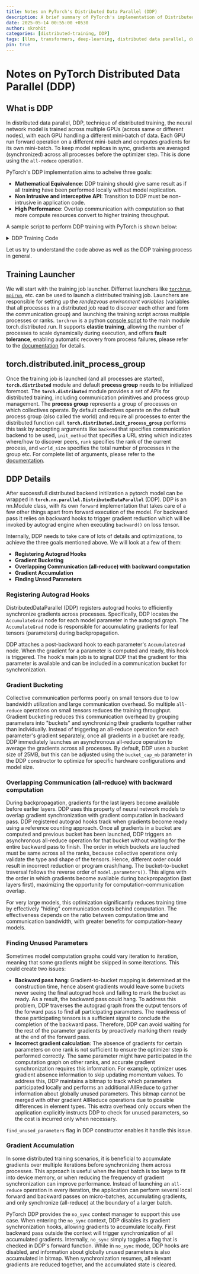 ```yaml
---
title: Notes on PyTorch's Distributed Data Parallel (DDP)
description: A brief summary of PyTorch's implementation of Distributed Data Parallel DDP.
date: 2025-05-14 00:55:00 +0530
author: skrohit
categories: [distributed-training, DDP]
tags: [llms, transformers, deep-learning, distributed data parallel, ddp]
pin: true
---
```

# Notes on PyTorch Distributed Data Parallel (DDP)

## What is DDP
In distributed data parallel, DDP, technique of distributed training, the neural network model is trained across multiple GPUs (across same or different nodes), with each GPU handling a different mini-batch of data. Each GPU run forward operation on a different mini-batch and computes gradients for its own mini-batch. To keep model replicas in sync, gradients are averaged (synchronized) across all processes before the optimizer step. This is done using the `all-reduce` operation. 

PyTorch's DDP implementation aims to acheive three goals:
- **Mathematical Equivalence**: DDP training should give same result as if all training have been performed locally without model replication.
- **Non Intrusive and interceptive API**: Transition to DDP must be non-intrusive in application code.
- **High Performance**: Overlap communication with computation so that more compute resources convert to higher training throughput.

A sample script to perform DDP training with PyTorch is shown below:

<details>
<summary>DDP Training Code</summary>

```
import os
import torch
import torch.nn as nn
import torch.optim as optim
import torch.distributed as dist
from torch.nn.parallel import DistributedDataParallel as DDP
from torch.utils.data import DataLoader, DistributedSampler, TensorDataset

def setup():
    # Reads environment variables set by torchrun
    rank = int(os.environ['RANK'])
    world_size = int(os.environ['WORLD_SIZE'])
    local_rank = int(os.environ['LOCAL_RANK'])

    # Initialize the process group with NCCL backend
    dist.init_process_group(
        backend='nccl',
        init_method='env://',
        rank=rank,
        world_size=world_size,
    )
    # Pin this process to the GPU with id local_rank
    torch.cuda.set_device(local_rank)
    return rank, world_size, local_rank

def cleanup():
    dist.destroy_process_group()

class SimpleModel(nn.Module):
    def __init__(self):
        super().__init__()
        self.net = nn.Sequential(
            nn.Linear(10, 50),
            nn.ReLU(),
            nn.Linear(50, 1),
        )
    def forward(self, x):
        return self.net(x)

def main():
    rank, world_size, local_rank = setup()
    print(f"[Rank {rank}/{world_size}] using GPU {local_rank}")

    # Create model and move it to the appropriate GPU
    model = SimpleModel().cuda(local_rank)
    ddp_model = DDP(model, device_ids=[local_rank])  # gradient sync on WORLD group
    # Dummy dataset
    x = torch.randn(100, 10)
    y = torch.randn(100, 1)
    dataset = TensorDataset(x, y)

    # Shard the dataset
    sampler = DistributedSampler(dataset, num_replicas=world_size, rank=rank)
    loader = DataLoader(dataset, batch_size=8, shuffle=False, sampler=sampler)

    optimizer = optim.SGD(ddp_model.parameters(), lr=0.01)
    loss_fn = nn.MSELoss()

    for epoch in range(5):
        sampler.set_epoch(epoch)
        total_loss = 0.0
        for batch_x, batch_y in loader:
            batch_x = batch_x.cuda(local_rank, non_blocking=True)
            batch_y = batch_y.cuda(local_rank, non_blocking=True)

            optimizer.zero_grad()
            out = ddp_model(batch_x)
            loss = loss_fn(out, batch_y)
            loss.backward()
            optimizer.step()

            total_loss += loss.item()
        print(f"[Rank {rank}] Epoch {epoch} Loss {total_loss/len(loader):.4f}")

    cleanup()

if __name__ == "__main__":
    main()
```

Please run above code using the following command:

```
torchrun --nproc_per_node=2 --nnodes=1 --node_rank=0 --master_addr="localhost" --master_port=12345 ddp_example.py
```
</details>
 
Let us try to understand the code above as well as the DDP training process in general.

## Training Launcher
We will start with the training job launcher. Differnet launchers like [`torchrun`](https://docs.pytorch.org/docs/stable/elastic/run.html), [`mpirun`](https://docs.open-mpi.org/en/v5.0.x/man-openmpi/man1/mpirun.1.html), etc. can be used to launch a distributed training job. Launchers are responsible for setting up the *rendezvous environment variables* (variables that all processes in a distributed job read to discover each other and form the communication group) and launching the training script across multiple processes or ranks. `torchrun`  is a python [console script](https://packaging.python.org/en/latest/specifications/entry-points/#use-for-scripts) to the main module torch.distributed.run. It supports **elastic training**, allowing the number of processes to scale dynamically during execution, and offers **fault tolerance**, enabling automatic recovery from process failures, please refer to the [documentation](https://docs.pytorch.org/docs/stable/distributed.elastic.html) for details.

## torch.distributed.init_process_group
Once the training job is launched (and all processes are started), **`torch.distributed`** module and default **process group** needs to be initialized foremost. The **`torch.distributed`** module provides a set of APIs for distributed training, including communication primitives and process group management. The **process group** represents a group of processes on which collectives operate. By default collectives operate on the default process group (also called the world) and require all processes to enter the distributed function call. **`torch.distributed.init_process_group`** performs this task by accepting arguments like `backend` that specifies communication backend to be used, `init_method` that specifies a URL string which indicates where/how to discover peers, `rank` specifies the rank of the current process, and `world_size` specifies the total number of processes in the group etc. For complete list of arguments, please refer to the [documentation](https://pytorch.org/docs/stable/distributed.html#torch.distributed.init_process_group).

## DDP Details
After successfull distributed backend initilzation a pytorch model can be wrapped in **`torch.nn.parallel.DistributedDataParallel`** (DDP). DDP is an nn.Module class, with its own `forward` implementation that takes care of a few other things apart from forward execution of the model. For backward pass it relies on backward hooks to trigger gradient reduction which will be invoked by autograd engine when executing `backward()` on loss tensor. 

Internally, DDP needs to take care of lots of details and optimizations, 
to achieve the three goals mentioned above. We will look at a few of them:
- **Registering Autograd Hooks**
- **Gradient Bucketing**
- **Overlapping Communication (all-reduce) with backward computation**
- **Gradient Accumulation**
- **Finding Unsed Parameters**

### Registering Autograd Hooks
DistributedDataParallel (DDP) registers autograd hooks to efficiently synchronize gradients across processes. Specifically, DDP locates the `AccumulateGrad` node for each model parameter in the autograd graph. The `AccumulateGrad` node is responsible for accumulating gradients for leaf tensors (parameters) during backpropagation.

DDP attaches a post-backward hook to each parameter's `AccumulateGrad` node. When the gradient for a parameter is computed and ready, this hook is triggered. The hook's main job is to signal DDP that the gradient for this parameter is available and can be included in a communication bucket for synchronization.

### Gradient Bucketing
Collective communication performs poorly on small tensors due to low bandwidth utilization and large communication overhead. So multiple `all-reduce` operations on small tensors reduces the training throughput. Gradient bucketing reduces this communication overhead by grouping parameters into "buckets" and synchronizing their gradients together rather than individually. Instead of triggering an all-reduce operation for each parameter's gradient separately, once all gradients in a bucket are ready, DDP immediately launches an asynchronous all-reduce operation to average the gradients across all processes. By default, DDP uses a bucket size of 25MB, but this can be adjusted using the `bucket_cap_mb` parameter in the DDP constructor to optimize for specific hardware configurations and model size.

### Overlapping Communication (all-reduce) with backward computation
During backpropagation, gradients for the last layers become available before earlier layers. DDP uses this property of neural network models to overlap gradient synchronization with gradient computation in backward pass. DDP registered autograd hooks track when gradients become ready using a reference counting approach. Once all gradients in a bucket are computed and previous bucket has been launched, DDP triggers an asynchronous all-reduce operation for that bucket without waiting for the entire backward pass to finish. The order in which buckets are lauched must be same across all the ranks, because collective operations only validate the type and shape of the tensors. Hence, different order could result in incorrect reduction or program crash/hang. The bucket-to-bucket traversal follows the reverse order of `model.parameters()`. This aligns with the order in which gradients become available during backpropagation (last layers first), maximizing the opportunity for computation-communication overlap.

For very large models, this optimization significantly reduces training time by effectively "hiding" communication costs behind computation. The effectiveness depends on the ratio between computation time and communication bandwidth, with greater benefits for computation-heavy models.

### Finding Unused Parameters
Sometimes model computation graphs could vary iteration to iteration, meaning that some gradients might be skipped in some iterations. This could create two issues:
- **Backward pass hang**: Gradient-to-bucket mapping is determined at the construction time, hence absent gradients would leave some buckets never seeing the final autograd hook and failing to mark the bucket as ready. As a result, the backward pass could hang. To address this problem, DDP traverses the autograd graph from the output tensors of the forward pass to find all participating parameters. The readiness of those participating tensors is a sufficient signal to conclude the completion of the backward pass. Therefore, DDP can avoid waiting for the rest of the parameter gradients by proactively marking them ready at the end of the forward pass.
- **Incorrect gradient calculation**: The absence of gradients for certain parameters on one rank is not sufficient to ensure the optimizer step is performed correctly. The same parameter might have participated in the computation graph on other ranks, and accurate gradient synchronization requires this information. For example, optimizer uses gradient absence information to skip updating momentum values. To address this, DDP maintains a bitmap to track which parameters participated locally and performs an additional AllReduce to gather information about globally unused parameters. This bitmap cannot be merged with other gradient AllReduce operations due to possible differences in element types. This extra overhead only occurs when the application explicitly instructs DDP to check for unused parameters, so the cost is incurred only when necessary.

`find_unused_parameters` flag in DDP constructor enables it handle this issue.

### Gradient Accumulation
In some distributed training scenarios, it is beneficial to accumulate gradients over multiple iterations before synchronizing them across processes. This approach is useful when the input batch is too large to fit into device memory, or when reducing the frequency of gradient synchronization can improve performance. Instead of launching an `all-reduce` operation in every iteration, the application can perform several local forward and backward passes on micro-batches, accumulating gradients, and only synchronize (all-reduce) at the boundary of a larger batch.

PyTorch DDP provides the `no_sync` context manager to support this use case. When entering the `no_sync` context, DDP disables its gradient synchronization hooks, allowing gradients to accumulate locally. First backward pass outside the context will trigger synchronization of all accumulated gradients. Internally, `no_sync` simply toggles a flag that is checked in DDP's forward function. While in `no_sync` mode, DDP hooks are disabled, and information about globally unused parameters is also accumulated in bitmap. When synchronization resumes, all relevant gradients are reduced together, and the accumulated state is cleared.
